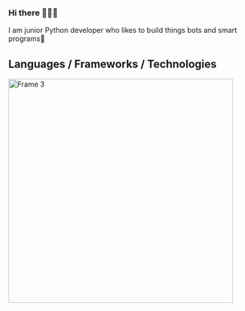 ### Hi there 👨🏻‍💻 
I am junior Python developer who likes to build things bots and smart programs🦾

## Languages / Frameworks / Technologies
<img width="447" alt="Frame 3" src="https://user-images.githubusercontent.com/84875420/180805288-1d23455a-c81c-4be1-a07c-39d3ac740a6d.png">


